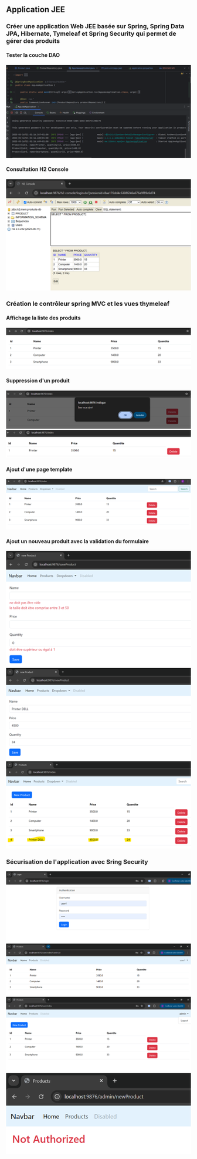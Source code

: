 <h2>Application JEE</h2>
<h3>Créer une application Web JEE basée sur Spring, Spring Data JPA, Hibernate, Tymeleaf et Spring Security qui permet de gérer des produits</h3>
<h4>Tester la couche DAO</h4>
<img src="./img/testCoucheDAO.png">

<h4>Consultation H2 Console</h4>
<img src="./img/H2Console.png">

<h3>Création le contrôleur spring MVC et les vues thymeleaf</h3>
<h4>Affichage la liste des produits</h4>
<img src="./img/listProduct.png">

<h4>Suppression d'un produit</h4>
<img src="./img/deleteConfirm.png">

<img src="./img/delete.png">

<h4>Ajout d'une page template</h4>
<img src="./img/pageTemplate.png">

<h4>Ajout un nouveau produit avec la validation du formulaire</h4>
<img src="./img/validateForm.png">
<img src="./img/addProduct.png">
<img src="./img/newProduct.png">

<h3>Sécurisation de l'application avec Sring Security</h3>
<img src="./img/login.png">
<img src="./img/accountUser.png">
<img src="./img/accountAdmin.png">
<img src="./img/notAuthorized.png">
